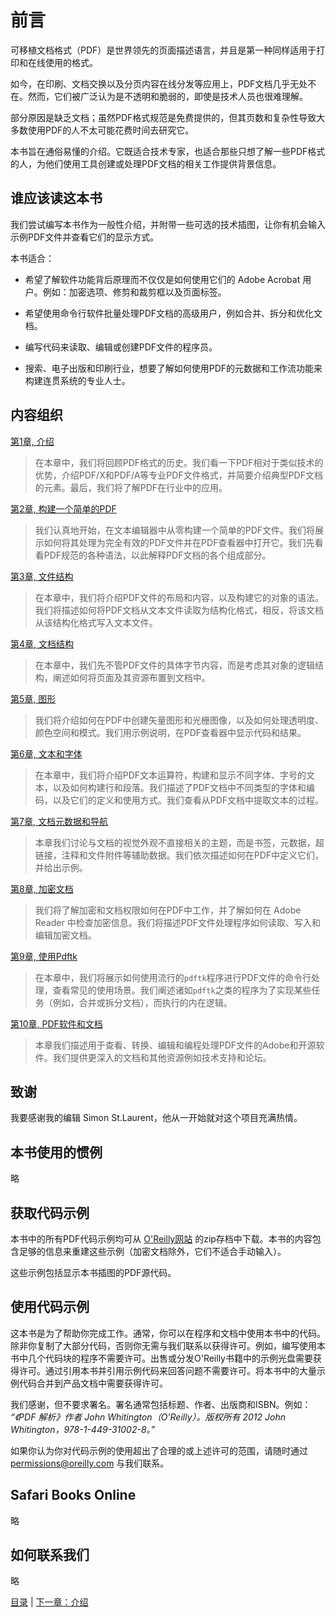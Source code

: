 # 前言

可移植文档格式（PDF）是世界领先的页面描述语言，并且是第一种同样适用于打印和在线使用的格式。

如今，在印刷、文档交换以及分页内容在线分发等应用上，PDF文档几乎无处不在。然而，它们被广泛认为是不透明和脆弱的，即使是技术人员也很难理解。

部分原因是缺乏文档；虽然PDF格式规范是免费提供的，但其页数和复杂性导致大多数使用PDF的人不太可能花费时间去研究它。

本书旨在通俗易懂的介绍。它既适合技术专家，也适合那些只想了解一些PDF格式的人，为他们使用工具创建或处理PDF文档的相关工作提供背景信息。

## 谁应该读这本书

我们尝试编写本书作为一般性介绍，并附带一些可选的技术插图，让你有机会输入示例PDF文件并查看它们的显示方式。

本书适合：

* 希望了解软件功能背后原理而不仅仅是如何使用它们的 Adobe Acrobat 用户。例如：加密选项、修剪和裁剪框以及页面标签。

* 希望使用命令行软件批量处理PDF文档的高级用户，例如合并、拆分和优化文档。

* 编写代码来读取、编辑或创建PDF文件的程序员。

* 搜索、电子出版和印刷行业，想要了解如何使用PDF的元数据和工作流功能来构建连贯系统的专业人士。

## 内容组织

[第1章, 介绍](./chapter1.md)

> 在本章中，我们将回顾PDF格式的历史。我们看一下PDF相对于类似技术的优势，介绍PDF/X和PDF/A等专业PDF文件格式，并简要介绍典型PDF文档的元素。最后，我们将了解PDF在行业中的应用。

[第2章, 构建一个简单的PDF](./chapter2.md)

> 我们认真地开始，在文本编辑器中从零构建一个简单的PDF文件。我们将展示如何将其处理为完全有效的PDF文件并在PDF查看器中打开它。我们先看看PDF规范的各种语法，以此解释PDF文档的各个组成部分。

[第3章, 文件结构](./chapter3.md)

> 在本章中，我们将介绍PDF文件的布局和内容，以及构建它的对象的语法。我们将描述如何将PDF文档从文本文件读取为结构化格式，相反，将该文档从该结构化格式写入文本文件。

[第4章, 文档结构](./chapter4.md)

> 在本章中，我们先不管PDF文件的具体字节内容，而是考虑其对象的逻辑结构，阐述如何将页面及其资源布置到文档中。

[第5章, 图形](./chapter5.md)

> 我们将介绍如何在PDF中创建矢量图形和光栅图像，以及如何处理透明度、颜色空间和模式。我们用示例说明，在PDF查看器中显示代码和结果。

[第6章, 文本和字体](./chapter6.md)

> 在本章中，我们将介绍PDF文本运算符，构建和显示不同字体、字号的文本，以及如何构建行和段落。我们描述了PDF文档中不同类型的字体和编码，以及它们的定义和使用方式。我们查看从PDF文档中提取文本的过程。

[第7章, 文档元数据和导航](./chapter7.md)

> 本章我们讨论与文档的视觉外观不直接相关的主题，而是书签，元数据，超链接，注释和文件附件等辅助数据。我们依次描述如何在PDF中定义它们，并给出示例。

[第8章, 加密文档](./chapter8.md)

> 我们将了解加密和文档权限如何在PDF中工作，并了解如何在 Adobe Reader 中检查加密信息。我们将描述PDF文件处理程序如何读取、写入和编辑加密文档。

[第9章, 使用Pdftk](./chapter9.md)

> 在本章中，我们将展示如何使用流行的`pdftk`程序进行PDF文件的命令行处理，查看常见的使用场景。我们阐述诸如`pdftk`之类的程序为了实现某些任务（例如，合并或拆分文档），而执行的内在逻辑。

[第10章, PDF软件和文档](./chapter10.md)

> 本章我们描述用于查看、转换、编辑和编程处理PDF文件的Adobe和开源软件。我们提供更深入的文档和其他资源例如技术支持和论坛。

## 致谢

我要感谢我的编辑 Simon St.Laurent，他从一开始就对这个项目充满热情。

## 本书使用的惯例

略

## 获取代码示例

本书中的所有PDF代码示例均可从 [O'Reilly网站](http://oreilly.com/catalog/0636920021483) 的zip存档中下载。本书的内容包含足够的信息来重建这些示例（加密文档除外，它们不适合手动输入）。

这些示例包括显示本书插图的PDF源代码。

## 使用代码示例

这本书是为了帮助你完成工作。通常，你可以在程序和文档中使用本书中的代码。除非你复制了大部分代码，否则你无需与我们联系以获得许可。例如，编写使用本书中几个代码块的程序不需要许可。出售或分发O'Reilly书籍中的示例光盘需要获得许可。通过引用本书并引用示例代码来回答问题不需要许可。将本书中的大量示例代码合并到产品文档中需要获得许可。

我们感谢，但不要求署名。署名通常包括标题、作者、出版商和ISBN。例如： *“《PDF 解析》作者 John Whitington（O'Reilly）。版权所有 2012 John Whitington，978-1-449-31002-8。”* 

如果你认为你对代码示例的使用超出了合理的或上述许可的范围，请随时通过 [permissions@oreilly.com](mailto:permissions@oreilly.com) 与我们联系。

## Safari Books Online

略

## 如何联系我们

略

[目录](./README.md)&nbsp;|&nbsp;[下一章：介绍](./chapter1.md)
